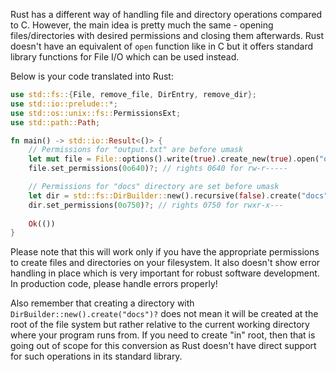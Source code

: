 Rust has a different way of handling file and directory operations compared to C. However, the main idea is pretty much the same - opening files/directories with desired permissions and closing them afterwards. Rust doesn't have an equivalent of `open` function like in C but it offers standard library functions for File I/O which can be used instead.

Below is your code translated into Rust:
```rust
use std::fs::{File, remove_file, DirEntry, remove_dir};
use std::io::prelude::*;
use std::os::unix::fs::PermissionsExt;
use std::path::Path;

fn main() -> std::io::Result<()> {
    // Permissions for "output.txt" are before umask 
    let mut file = File::options().write(true).create_new(true).open("output.txt")?;
    file.set_permissions(0o640)?; // rights 0640 for rw-r----- 

    // Permissions for "docs" directory are set before umask  
    let dir = std::fs::DirBuilder::new().recursive(false).create("docs")?;
    dir.set_permissions(0o750)?; // rights 0750 for rwxr-x---
    
    Ok(())
}
```

Please note that this will work only if you have the appropriate permissions to create files and directories on your filesystem. It also doesn't show error handling in place which is very important for robust software development. In production code, please handle errors properly! 

Also remember that creating a directory with `DirBuilder::new().create("docs")?` does not mean it will be created at the root of the file system but rather relative to the current working directory where your program runs from. If you need to create "in" root, then that is going out of scope for this conversion as Rust doesn't have direct support for such operations in its standard library.

